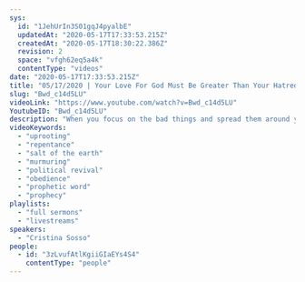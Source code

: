 ```yaml
---
sys:
  id: "1JehUrIn3S01gqJ4pyalbE"
  updatedAt: "2020-05-17T17:33:53.215Z"
  createdAt: "2020-05-17T18:30:22.386Z"
  revision: 2
  space: "vfgh62eq5a4k"
  contentType: "videos"
date: "2020-05-17T17:33:53.215Z"
title: "05/17/2020 | Your Love For God Must Be Greater Than Your Hatred For The Wicked (Pastor Cris Sosso)"
slug: "Bwd_c14d5LU"
videoLink: "https://www.youtube.com/watch?v=Bwd_c14d5LU"
YoutubeID: "Bwd_c14d5LU"
description: "When you focus on the bad things and spread them around you are like those spies who came back from the promised land with a bad report. We should focus on the promises of God and obeying Him. This sermon was delivered by Pastor Cristina Sosso at Freedom Fellowship Church International on May 17, 2020."
videoKeywords:
  - "uprooting"
  - "repentance"
  - "salt of the earth"
  - "murmuring"
  - "political revival"
  - "obedience"
  - "prophetic word"
  - "prophecy"
playlists:
  - "full sermons"
  - "livestreams"
speakers:
  - "Cristina Sosso"
people:
  - id: "3zLvufAtlKgiiGIaEYs4S4"
    contentType: "people"
---
```

